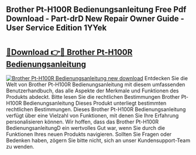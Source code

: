 ## Brother Pt-H100R Bedienungsanleitung Free Pdf Download - Part-drD New Repair Owner Guide - User Service Edition 1YYek

# <h2><a href="http://df46x6w.blite.top/?on=Brother+Pt-H100R+Bedienungsanleitung">🔗Download 👉🔴 Brother Pt-H100R Bedienungsanleitung</a></h2>

[![Brother Pt-H100R Bedienungsanleitung new download](https://i.imgur.com/lujVjoI.png)](http://df46x6w.blite.top/?on=Brother+Pt-H100R+Bedienungsanleitung)
Entdecken Sie die Welt von Brother Pt-H100R Bedienungsanleitung mit diesem umfassenden Benutzerhandbuch, das alle Aspekte der Merkmale und Funktionen des Produkts abdeckt. Bitte lesen Sie die rechtlichen Bestimmungen Brother Pt-H100R Bedienungsanleitung Dieses Produkt unterliegt bestimmten rechtlichen Bestimmungen. Dieses Brother Pt-H100R Bedienungsanleitung verfügt über eine Vielzahl von Funktionen, mit denen Sie Ihre Erfahrung personalisieren können. Wir hoffen, dass das Brother Pt-H100R BedienungsanleitungD ein wertvolles Gut war, wenn Sie durch die Funktionen Ihres neuen Produkts navigieren. Sollten Sie Fragen oder Bedenken haben, zögern Sie bitte nicht, sich an unser Kundensupport-Team zu wenden.
